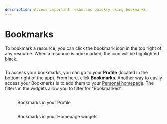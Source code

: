 ```yaml
---
description: Access important resources quickly using bookmarks.
---
```


# Bookmarks

To bookmark a resource, you can click the bookmark icon in the top right of any resource. When a resource is bookmarked, the icon will be highlighted black.

<figure><img src="https://secoda-public-media-assets.s3.amazonaws.com/2cf667a7-2a4e-4e90-b3e8-5fa189c53008.png" alt=""></figure>

To access your bookmarks, you can go to your **Profile** (located in the bottom right of the app). From here, click **Bookmarks**. Another way to easily access your Bookmarks is to add them to your [Personal homepage](custom-homepage.md). The filters in the widgets allow you to filter for "Bookmarked".

<figure><img src="https://secoda-public-media-assets.s3.amazonaws.com/fbe0644c-4229-46a2-940d-e1aa81eb0d09.gif" alt=""><figcaption><p>Bookmarks in your Profile</p></figcaption></figure>

<figure><img src="https://secoda-public-media-assets.s3.amazonaws.com/7fb6741e-074c-4cad-af61-e1dc93b75fdb.gif" alt=""><figcaption><p>Bookmarks in your Homepage widgets</p></figcaption></figure>

